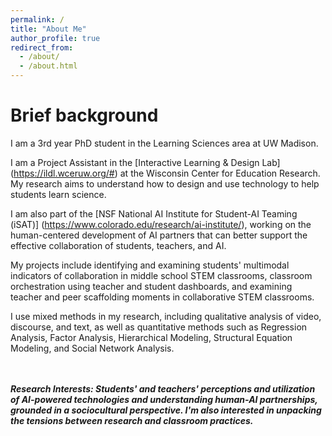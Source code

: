 ```yaml
---
permalink: /
title: "About Me"
author_profile: true
redirect_from: 
  - /about/
  - /about.html
---
```


Brief background
======
I am a 3rd year PhD student in the Learning Sciences area at UW Madison.

I am a Project Assistant in the [Interactive Learning & Design Lab] (https://ildl.wceruw.org/#) at the Wisconsin Center for Education Research. My research aims to understand how to design and use technology to help students learn science.

I am also part of the [NSF National AI Institute for Student-AI Teaming (iSAT)] (https://www.colorado.edu/research/ai-institute/), working on the human-centered development of AI partners that can better support the effective collaboration of students, teachers, and AI.

My projects include identifying and examining students' multimodal indicators of collaboration in middle school STEM classrooms, classroom orchestration using teacher and student dashboards, and examining teacher and peer scaffolding moments in collaborative STEM classrooms.

I use mixed methods in my research, including qualitative analysis of video, discourse, and text, as well as quantitative methods such as Regression Analysis, Factor Analysis, Hierarchical Modeling, Structural Equation Modeling, and Social Network Analysis.


<br>
<br>
<i><b>Research Interests: Students' and teachers' perceptions and utilization of AI-powered technologies and understanding human-AI partnerships, grounded in a sociocultural perspective. I'm also interested in unpacking the tensions between research and classroom practices.<i>

